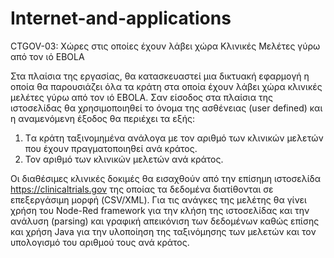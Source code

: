 # Internet-and-applications
CTGOV-03: Χώρες στις οποίες έχουν λάβει χώρα Κλινικές Μελέτες γύρω από τον ιό EBOLA

Στα πλαίσια της εργασίας, θα κατασκευαστεί μια δικτυακή εφαρμογή η οποία θα παρουσιάζει όλα τα κράτη στα οποία έχουν λάβει χώρα κλινικές μελέτες γύρω από τον ιό EBOLA. 
Σαν είσοδος στα πλαίσια της ιστοσελίδας θα χρησιμοποιηθεί το όνομα της ασθένειας (user defined) και η αναμενόμενη έξοδος θα περιέχει τα εξής:
1. Tα κράτη ταξινομημένα ανάλογα με τον αριθμό των κλινικών μελετών που έχουν πραγματοποιηθεί ανά κράτος.
2. Τον αριθμό των κλινικών μελετών ανά κράτος.

Οι διαθέσιμες κλινικές δοκιμές θα εισαχθούν από την επίσημη ιστοσελίδα https://clinicaltrials.gov της οποίας τα δεδομένα διατίθονται σε επεξεργάσιμη μορφή (CSV/XML). Για τις ανάγκες της μελέτης θα γίνει χρήση του Node-Red framework για την κλήση της ιστοσελίδας και την ανάλυση (parsing) και γραφική απεικόνιση των δεδομένων καθώς επίσης και χρήση Java για την υλοποίηση της ταξινόμησης των μελετών και τον υπολογισμό του αριθμού τους ανά κράτος.
